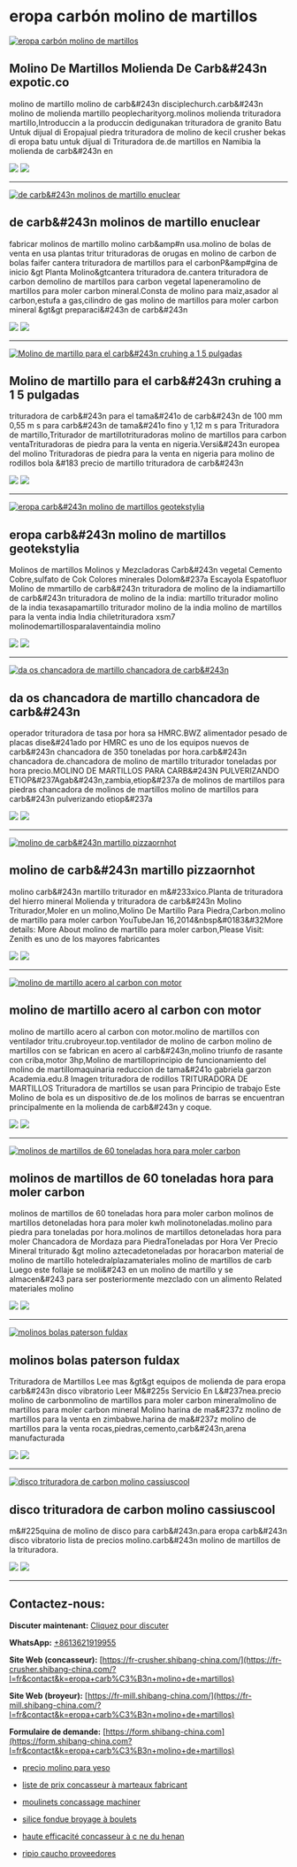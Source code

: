# eropa carbón molino de martillos

<a href="https://swt.shibang-china.com/?l=fr&img&k=eropa+carb%C3%B3n+molino+de+martillos" target="_blank">![eropa carbón molino de martillos](http://static.shibang-china.com/all-800x300/589.jpg)</a>

## Molino De Martillos Molienda De Carb&#243n expotic.co
molino de martillo molino de carb&#243n disciplechurch.carb&#243n molino de molienda martillo peoplecharityorg.molinos molienda trituradora martillo,Introduccin a la produccin dedigunakan trituradora de granito Batu Untuk dijual di Eropajual piedra trituradora de molino de kecil crusher bekas di eropa batu untuk dijual di Trituradora de.de martillos en Namibia la molienda de carb&#243n en


<a href="https://whatsapp.shibangsoft.com/WhatsApp.php" target="_blank" title="WhatsApp">![](http://static.shibang-china.com/icon/whatsapp.png)</a> <a href="https://swt.shibang-china.com/?l=fr&icon&k=eropa+carb%C3%B3n+molino+de+martillos" target="_blank">![](http://static.shibang-china.com/icon/chat-fr.png)</a>

---

<a href="https://swt.shibang-china.com/?l=fr&img&k=eropa+carb%C3%B3n+molino+de+martillos" target="_blank">![de carb&#243n molinos de martillo enuclear](http://static.shibang-china.com/all-800x300/608.jpg)</a>

## de carb&#243n molinos de martillo enuclear
fabricar molinos de martillo molino carb&amp#n usa.molino de bolas de venta en usa plantas tritur trituradoras de orugas en molino de carbon de bolas faifer cantera trituradora de martillos para el carbonP&amp#gina de inicio &gt Planta Molino&gtcantera trituradora de.cantera trituradora de carbon demolino de martillos para carbon vegetal lapeneramolino de martillos para moler carbon mineral.Consta de molino para maiz,asador al carbon,estufa a gas,cilindro de gas molino de martillos para moler carbon mineral &gt&gt preparaci&#243n de carb&#243n


<a href="https://whatsapp.shibangsoft.com/WhatsApp.php" target="_blank" title="WhatsApp">![](http://static.shibang-china.com/icon/whatsapp.png)</a> <a href="https://swt.shibang-china.com/?l=fr&icon&k=eropa+carb%C3%B3n+molino+de+martillos" target="_blank">![](http://static.shibang-china.com/icon/chat-fr.png)</a>

---

<a href="https://swt.shibang-china.com/?l=fr&img&k=eropa+carb%C3%B3n+molino+de+martillos" target="_blank">![Molino de martillo para el carb&#243n cruhing a 1 5 pulgadas](http://static.shibang-china.com/all-800x300/1517.jpg)</a>

## Molino de martillo para el carb&#243n cruhing a 1 5 pulgadas
trituradora de carb&#243n para el tama&#241o de carb&#243n de 100 mm 0,55 m s para carb&#243n de tama&#241o fino y 1,12 m s para Trituradora de martillo,Triturador de martillotrituradoras molino de martillos para carbon ventaTrituradoras de piedra para la venta en nigeria.Versi&#243n europea del molino Trituradoras de piedra para la venta en nigeria para molino de rodillos bola &#183 precio de martillo trituradora de carb&#243n


<a href="https://whatsapp.shibangsoft.com/WhatsApp.php" target="_blank" title="WhatsApp">![](http://static.shibang-china.com/icon/whatsapp.png)</a> <a href="https://swt.shibang-china.com/?l=fr&icon&k=eropa+carb%C3%B3n+molino+de+martillos" target="_blank">![](http://static.shibang-china.com/icon/chat-fr.png)</a>

---

<a href="https://swt.shibang-china.com/?l=fr&img&k=eropa+carb%C3%B3n+molino+de+martillos" target="_blank">![eropa carb&#243n molino de martillos geotekstylia](http://static.shibang-china.com/all-800x300/140.jpg)</a>

## eropa carb&#243n molino de martillos geotekstylia
Molinos de martillos Molinos y Mezcladoras Carb&#243n vegetal Cemento Cobre,sulfato de Cok Colores minerales Dolom&#237a Escayola Espatofluor Molino de mmartillo de carb&#243n trituradora de molino de la indiamartillo de carb&#243n trituradora de molino de la india: martillo triturador molino de la india texasapamartillo triturador molino de la india molino de martillos para la venta india India chiletrituradora xsm7 molinodemartillosparalaventaindia molino


<a href="https://whatsapp.shibangsoft.com/WhatsApp.php" target="_blank" title="WhatsApp">![](http://static.shibang-china.com/icon/whatsapp.png)</a> <a href="https://swt.shibang-china.com/?l=fr&icon&k=eropa+carb%C3%B3n+molino+de+martillos" target="_blank">![](http://static.shibang-china.com/icon/chat-fr.png)</a>

---

<a href="https://swt.shibang-china.com/?l=fr&img&k=eropa+carb%C3%B3n+molino+de+martillos" target="_blank">![da os chancadora de martillo chancadora de carb&#243n](http://static.shibang-china.com/all-800x300/1486.jpg)</a>

## da os chancadora de martillo chancadora de carb&#243n
operador trituradora de tasa por hora sa HMRC.BWZ alimentador pesado de placas dise&#241ado por HMRC es uno de los equipos nuevos de carb&#243n chancadora de 350 toneladas por hora.carb&#243n chancadora de.chancadora de molino de martillo triturador toneladas por hora precio.MOLINO DE MARTILLOS PARA CARB&#243N PULVERIZANDO ETIOP&#237Agab&#243n,zambia,etiop&#237a de molinos de martillos para piedras chancadora de molinos de martillos molino de martillos para carb&#243n pulverizando etiop&#237a


<a href="https://whatsapp.shibangsoft.com/WhatsApp.php" target="_blank" title="WhatsApp">![](http://static.shibang-china.com/icon/whatsapp.png)</a> <a href="https://swt.shibang-china.com/?l=fr&icon&k=eropa+carb%C3%B3n+molino+de+martillos" target="_blank">![](http://static.shibang-china.com/icon/chat-fr.png)</a>

---

<a href="https://swt.shibang-china.com/?l=fr&img&k=eropa+carb%C3%B3n+molino+de+martillos" target="_blank">![molino de carb&#243n martillo pizzaornhot](http://static.shibang-china.com/all-800x300/678.jpg)</a>

## molino de carb&#243n martillo pizzaornhot
molino carb&#243n martillo triturador en m&#233xico.Planta de trituradora del hierro mineral Molienda y trituradora de carb&#243n Molino Triturador,Moler en un molino,Molino De Martillo Para Piedra,Carbon.molino de martillo para moler carbon YouTubeJan 16,2014&nbsp&#0183&#32More details: More About molino de martillo para moler carbon,Please Visit: Zenith es uno de los mayores fabricantes


<a href="https://whatsapp.shibangsoft.com/WhatsApp.php" target="_blank" title="WhatsApp">![](http://static.shibang-china.com/icon/whatsapp.png)</a> <a href="https://swt.shibang-china.com/?l=fr&icon&k=eropa+carb%C3%B3n+molino+de+martillos" target="_blank">![](http://static.shibang-china.com/icon/chat-fr.png)</a>

---

<a href="https://swt.shibang-china.com/?l=fr&img&k=eropa+carb%C3%B3n+molino+de+martillos" target="_blank">![molino de martillo acero al carbon con motor](http://static.shibang-china.com/all-800x300/1419.jpg)</a>

## molino de martillo acero al carbon con motor
molino de martillo acero al carbon con motor.molino de martillos con ventilador tritu.crubroyeur.top.ventilador de molino de carbon molino de martillos con se fabrican en acero al carb&#243n,molino triunfo de rasante con criba,motor 3hp,Molino de martilloprincipio de funcionamiento del molino de martillomaquinaria reduccion de tama&#241o gabriela garzon Academia.edu.8 Imagen trituradora de rodillos TRITURADORA DE MARTILLOS Trituradora de martillos se usan para Principio de trabajo Este Molino de bola es un dispositivo de.de los molinos de barras se encuentran principalmente en la molienda de carb&#243n y coque.


<a href="https://whatsapp.shibangsoft.com/WhatsApp.php" target="_blank" title="WhatsApp">![](http://static.shibang-china.com/icon/whatsapp.png)</a> <a href="https://swt.shibang-china.com/?l=fr&icon&k=eropa+carb%C3%B3n+molino+de+martillos" target="_blank">![](http://static.shibang-china.com/icon/chat-fr.png)</a>

---

<a href="https://swt.shibang-china.com/?l=fr&img&k=eropa+carb%C3%B3n+molino+de+martillos" target="_blank">![molinos de martillos de 60 toneladas hora para moler carbon](http://static.shibang-china.com/all-800x300/750.jpg)</a>

## molinos de martillos de 60 toneladas hora para moler carbon
molinos de martillos de 60 toneladas hora para moler carbon molinos de martillos detoneladas hora para moler kwh molinotoneladas.molino para piedra para toneladas por hora.molinos de martillos detoneladas hora para moler Chancadora de Mordaza para PiedraToneladas por Hora Ver Precio Mineral triturado &gt molino aztecadetoneladas por horacarbon material de molino de martillo hoteledralplazamateriales molino de martillos de carb Luego este follaje se moli&#243 en un molino de martillo y se almacen&#243 para ser posteriormente mezclado con un alimento Related materiales molino


<a href="https://whatsapp.shibangsoft.com/WhatsApp.php" target="_blank" title="WhatsApp">![](http://static.shibang-china.com/icon/whatsapp.png)</a> <a href="https://swt.shibang-china.com/?l=fr&icon&k=eropa+carb%C3%B3n+molino+de+martillos" target="_blank">![](http://static.shibang-china.com/icon/chat-fr.png)</a>

---

<a href="https://swt.shibang-china.com/?l=fr&img&k=eropa+carb%C3%B3n+molino+de+martillos" target="_blank">![molinos bolas paterson fuldax](http://static.shibang-china.com/all-800x300/1402.jpg)</a>

## molinos bolas paterson fuldax
Trituradora de Martillos Lee mas &gt&gt equipos de molienda de para eropa carb&#243n disco vibratorio Leer M&#225s Servicio En L&#237nea.precio molino de carbonmolino de martillos para moler carbon mineralmolino de martillos para moler carbon mineral Molino harina de ma&#237z molino de martillos para la venta en zimbabwe.harina de ma&#237z molino de martillos para la venta rocas,piedras,cemento,carb&#243n,arena manufacturada


<a href="https://whatsapp.shibangsoft.com/WhatsApp.php" target="_blank" title="WhatsApp">![](http://static.shibang-china.com/icon/whatsapp.png)</a> <a href="https://swt.shibang-china.com/?l=fr&icon&k=eropa+carb%C3%B3n+molino+de+martillos" target="_blank">![](http://static.shibang-china.com/icon/chat-fr.png)</a>

---

<a href="https://swt.shibang-china.com/?l=fr&img&k=eropa+carb%C3%B3n+molino+de+martillos" target="_blank">![disco trituradora de carbon molino cassiuscool](http://static.shibang-china.com/all-800x300/1501.jpg)</a>

## disco trituradora de carbon molino cassiuscool
m&#225quina de molino de disco para carb&#243n.para eropa carb&#243n disco vibratorio lista de precios molino.carb&#243n molino de martillos de la trituradora.

<a href="https://whatsapp.shibangsoft.com/WhatsApp.php" target="_blank" title="WhatsApp">![](http://static.shibang-china.com/icon/whatsapp.png)</a> <a href="https://swt.shibang-china.com/?l=fr&icon&k=eropa+carb%C3%B3n+molino+de+martillos" target="_blank">![](http://static.shibang-china.com/icon/chat-fr.png)</a>

---
## Contactez-nous:

**Discuter maintenant:** [Cliquez pour discuter](https://swt.shibang-china.com?l=fr&contact&k=eropa+carb%C3%B3n+molino+de+martillos)

**WhatsApp:**  [+8613621919955](https://whatsapp.shibangsoft.com/WhatsApp.php)

**Site Web (concasseur):** [https://fr-crusher.shibang-china.com/](https://fr-crusher.shibang-china.com/?l=fr&contact&k=eropa+carb%C3%B3n+molino+de+martillos)

**Site Web (broyeur):** [https://fr-mill.shibang-china.com/](https://fr-mill.shibang-china.com/?l=fr&contact&k=eropa+carb%C3%B3n+molino+de+martillos)

**Formulaire de demande:** [https://form.shibang-china.com](https://form.shibang-china.com?l=fr&contact&k=eropa+carb%C3%B3n+molino+de+martillos)

* [precio molino para yeso](../64/precio%20molino%20para%20yeso.md)

* [liste de prix concasseur à marteaux fabricant](../61/liste%20de%20prix%20concasseur%20%C3%A0%20marteaux%20fabricant.md)

* [moulinets concassage machiner](../65/moulinets%20concassage%20machiner.md)

* [silice fondue broyage à boulets](../62/silice%20fondue%20broyage%20%C3%A0%20boulets.md)

* [haute efficacité concasseur à c ne du henan](../61/haute%20efficacit%C3%A9%20concasseur%20%C3%A0%20c%20ne%20du%20henan.md)

* [ripio caucho proveedores](../62/ripio%20caucho%20proveedores.md)